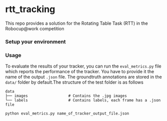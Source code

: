 # rtt_tracking

This repo provides a solution for the Rotating Table Task (RTT) in the Robocup@work competition

### Setup your environment


### Usage

To evaluate the results of your tracker, you can run the `eval_metrics.py` file which reports the performance of the tracker. You have to provide it the name of the output `.json` file.
The groundtruth annotations are stored in the `data/` folder by default.The structure of the test folder is as follows

    data
    ├── images                  # Contains the .jpg images
    └── labels                  # Contains labels, each frame has a .json file

```python eval_metrics.py name_of_tracker_output_file.json```
